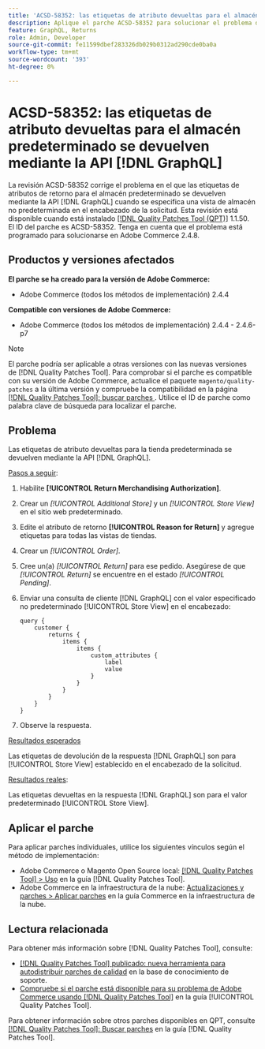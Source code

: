 ```yaml
---
title: 'ACSD-58352: las etiquetas de atributo devueltas para el almacén predeterminado se devuelven mediante [!DNL GraphQL] API'
description: Aplique el parche ACSD-58352 para solucionar el problema de Adobe Commerce donde las etiquetas de atributos de devolución para el almacén predeterminado se devuelven mediante la API  [!DNL GraphQL]  cuando se especifica una vista de almacén no predeterminada en el encabezado de la solicitud.
feature: GraphQL, Returns
role: Admin, Developer
source-git-commit: fe11599dbef283326db029b0312ad290cde0ba0a
workflow-type: tm+mt
source-wordcount: '393'
ht-degree: 0%

---
```



# ACSD-58352: las etiquetas de atributo devueltas para el almacén predeterminado se devuelven mediante la API [!DNL GraphQL]

La revisión ACSD-58352 corrige el problema en el que las etiquetas de atributos de retorno para el almacén predeterminado se devuelven mediante la API [!DNL GraphQL] cuando se especifica una vista de almacén no predeterminada en el encabezado de la solicitud. Esta revisión está disponible cuando está instalado [[!DNL Quality Patches Tool (QPT)]](https://experienceleague.adobe.com/en/docs/commerce-knowledge-base/kb/announcements/commerce-announcements/magento-quality-patches-released-new-tool-to-self-serve-quality-patches) 1.1.50. El ID del parche es ACSD-58352. Tenga en cuenta que el problema está programado para solucionarse en Adobe Commerce 2.4.8.

## Productos y versiones afectados

**El parche se ha creado para la versión de Adobe Commerce:**

* Adobe Commerce (todos los métodos de implementación) 2.4.4

**Compatible con versiones de Adobe Commerce:**

* Adobe Commerce (todos los métodos de implementación) 2.4.4 - 2.4.6-p7

>[!NOTE]
>
>El parche podría ser aplicable a otras versiones con las nuevas versiones de [!DNL Quality Patches Tool]. Para comprobar si el parche es compatible con su versión de Adobe Commerce, actualice el paquete `magento/quality-patches` a la última versión y compruebe la compatibilidad en la página [[!DNL Quality Patches Tool]: buscar parches ](https://experienceleague.adobe.com/tools/commerce-quality-patches/index.html). Utilice el ID de parche como palabra clave de búsqueda para localizar el parche.

## Problema

Las etiquetas de atributo devueltas para la tienda predeterminada se devuelven mediante la API [!DNL GraphQL].

<u>Pasos a seguir</u>:

1. Habilite **[!UICONTROL Return Merchandising Authorization]**.
1. Crear un *[!UICONTROL Additional Store]* y un *[!UICONTROL Store View]* en el sitio web predeterminado.
1. Edite el atributo de retorno **[!UICONTROL Reason for Return]** y agregue etiquetas para todas las vistas de tiendas.
1. Crear un *[!UICONTROL Order]*.
1. Cree un(a) *[!UICONTROL Return]* para ese pedido. Asegúrese de que *[!UICONTROL Return]* se encuentre en el estado *[!UICONTROL Pending]*.
1. Enviar una consulta de cliente [!DNL GraphQL] con el valor especificado no predeterminado [!UICONTROL Store View] en el encabezado:

   ```
   query {
       customer {
           returns {
               items {
                   items {
                       custom_attributes {
                           label
                           value
                       }
                   }
               }
           }
       }
   }
   ```

1. Observe la respuesta.

<u>Resultados esperados</u>

Las etiquetas de devolución de la respuesta [!DNL GraphQL] son para [!UICONTROL Store View] establecido en el encabezado de la solicitud.

<u>Resultados reales</u>:

Las etiquetas devueltas en la respuesta [!DNL GraphQL] son para el valor predeterminado [!UICONTROL Store View].

## Aplicar el parche

Para aplicar parches individuales, utilice los siguientes vínculos según el método de implementación:

* Adobe Commerce o Magento Open Source local: [[!DNL Quality Patches Tool] > Uso](/help/tools/quality-patches-tool/usage.md) en la guía [!DNL Quality Patches Tool].
* Adobe Commerce en la infraestructura de la nube: [Actualizaciones y parches > Aplicar parches](https://experienceleague.adobe.com/docs/commerce-cloud-service/user-guide/develop/upgrade/apply-patches.html) en la guía Commerce en la infraestructura de la nube.

## Lectura relacionada

Para obtener más información sobre [!DNL Quality Patches Tool], consulte:

* [[!DNL Quality Patches Tool] publicado: nueva herramienta para autodistribuir parches de calidad](https://experienceleague.adobe.com/en/docs/commerce-knowledge-base/kb/announcements/commerce-announcements/magento-quality-patches-released-new-tool-to-self-serve-quality-patches) en la base de conocimiento de soporte.
* [Compruebe si el parche está disponible para su problema de Adobe Commerce usando [!DNL Quality Patches Tool]](/help/tools/quality-patches-tool/patches-available-in-qpt/check-patch-for-magento-issue-with-magento-quality-patches.md) en la guía [!UICONTROL Quality Patches Tool].


Para obtener información sobre otros parches disponibles en QPT, consulte [[!DNL Quality Patches Tool]: Buscar parches](https://experienceleague.adobe.com/tools/commerce-quality-patches/index.html) en la guía [!DNL Quality Patches Tool].
